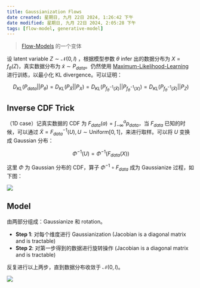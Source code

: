 ```yaml
---
title: Gaussianization Flows
date created: 星期日, 九月 22日 2024, 1:26:42 下午
date modified: 星期日, 九月 22日 2024, 2:05:28 下午
tags: [flow-model, generative-model]
---
```


> [Flow-Models](Flow-Models.md) 的一个变体

设 latent variable $Z \sim \mathcal{N}(0,I)$ ，根据模型参数 $\theta$ infer 出的数据分布为 $X = f_{\theta}(Z)$，真实数据分布为 $\tilde{x} \sim P_{data}$。仍然使用 [Maximum-Likelihood-Learning](Maximum-Likelihood-Learning.md) 进行训练，以最小化 KL divergence。可以证明：

$$
D_{KL}(P_{data} || P_{\theta}) = D_{KL}(P_{\tilde{X}} || P_{X})=D_{KL}(P_{f_{\theta}^{-1}(\tilde{X})} || P_{f_{\theta}^{-1}(X)}) = D_{KL}(P_{f_{\theta}^{-1}(\tilde{X})} || P_{Z})
$$

## Inverse CDF Trick

（1D case）记真实数据的 CDF 为 $F_{data}(a)=\int _{-\infty}^{a} p_{data}$，当 $F_{data}$ 已知的时候，可以通过 $\tilde{X}=F_{data}^{-1}(U), U \sim \text{Uniform}[0,1]$，来进行取样。可以将 $U$ 变换成 Gaussian 分布：

$$
\Phi^{-1}(U)=\Phi^{-1}(F_{data}(X))
$$

这里 $\Phi$ 为 Gaussian 分布的 CDF，算子 $\Phi^{-1}\circ F_{data}$ 成为 Gaussianize 过程，如下图：

![](https://cdn.jsdelivr.net/gh/KinnariyaMamaTanha/Images@main/Screenshot%20from%202024-09-22%2013-44-11.png)

## Model

由两部分组成：Gaussianize 和 rotation。

- **Step 1**: 对每个维度进行 Gaussianization (Jacobian is a diagonal matrix and is tractable)
- **Step 2**: 对第一步得到的数据进行旋转操作 (Jacobian is a diagonal matrix and is tractable)

反复进行以上两步，直到数据分布收敛于 $\mathcal{N}(0,I)$。

![](https://cdn.jsdelivr.net/gh/KinnariyaMamaTanha/Images@main/Screenshot%20from%202024-09-22%2013-54-35.png)
